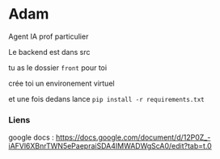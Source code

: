 # Adam
Agent IA prof particulier

Le backend est dans src

tu as le dossier `front` pour toi

crée toi un environement virtuel

et une fois dedans lance ```pip install -r requirements.txt```


### Liens

google docs : https://docs.google.com/document/d/12P0Z_-iAFVl6XBnrTWN5ePaepraiSDA4IMWADWgScA0/edit?tab=t.0
